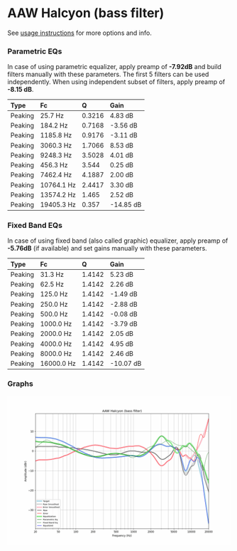 # AAW Halcyon (bass filter)
See [usage instructions](https://github.com/jaakkopasanen/AutoEq#usage) for more options and info.

### Parametric EQs
In case of using parametric equalizer, apply preamp of **-7.92dB** and build filters manually
with these parameters. The first 5 filters can be used independently.
When using independent subset of filters, apply preamp of **-8.15 dB**.

| Type    | Fc         |      Q | Gain      |
|:--------|:-----------|:-------|:----------|
| Peaking | 25.7 Hz    | 0.3216 | 4.83 dB   |
| Peaking | 184.2 Hz   | 0.7168 | -3.56 dB  |
| Peaking | 1185.8 Hz  | 0.9176 | -3.11 dB  |
| Peaking | 3060.3 Hz  | 1.7066 | 8.53 dB   |
| Peaking | 9248.3 Hz  | 3.5028 | 4.01 dB   |
| Peaking | 456.3 Hz   | 3.544  | 0.25 dB   |
| Peaking | 7462.4 Hz  | 4.1887 | 2.00 dB   |
| Peaking | 10764.1 Hz | 2.4417 | 3.30 dB   |
| Peaking | 13574.2 Hz | 1.465  | 2.52 dB   |
| Peaking | 19405.3 Hz | 0.357  | -14.85 dB |

### Fixed Band EQs
In case of using fixed band (also called graphic) equalizer, apply preamp of **-5.76dB**
(if available) and set gains manually with these parameters.

| Type    | Fc         |      Q | Gain      |
|:--------|:-----------|:-------|:----------|
| Peaking | 31.3 Hz    | 1.4142 | 5.23 dB   |
| Peaking | 62.5 Hz    | 1.4142 | 2.26 dB   |
| Peaking | 125.0 Hz   | 1.4142 | -1.49 dB  |
| Peaking | 250.0 Hz   | 1.4142 | -2.88 dB  |
| Peaking | 500.0 Hz   | 1.4142 | -0.08 dB  |
| Peaking | 1000.0 Hz  | 1.4142 | -3.79 dB  |
| Peaking | 2000.0 Hz  | 1.4142 | 2.05 dB   |
| Peaking | 4000.0 Hz  | 1.4142 | 4.95 dB   |
| Peaking | 8000.0 Hz  | 1.4142 | 2.46 dB   |
| Peaking | 16000.0 Hz | 1.4142 | -10.07 dB |

### Graphs
![](./AAW%20Halcyon%20(bass%20filter).png)
